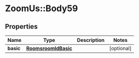 # ZoomUs::Body59

## Properties
Name | Type | Description | Notes
------------ | ------------- | ------------- | -------------
**basic** | [**RoomsroomIdBasic**](RoomsroomIdBasic.md) |  | [optional] 


